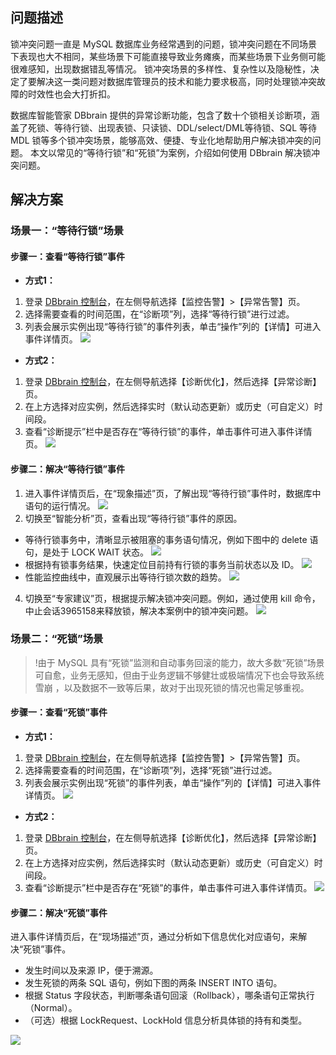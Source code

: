 ## 问题描述
锁冲突问题一直是 MySQL 数据库业务经常遇到的问题，锁冲突问题在不同场景下表现也大不相同，某些场景下可能直接导致业务瘫痪，而某些场景下业务侧可能很难感知，出现数据错乱等情况。
锁冲突场景的多样性、复杂性以及隐秘性，决定了要解决这一类问题对数据库管理员的技术和能力要求极高，同时处理锁冲突故障的时效性也会大打折扣。

数据库智能管家 DBbrain 提供的异常诊断功能，包含了数十个锁相关诊断项，涵盖了死锁、等待行锁、出现表锁、只读锁、DDL/select/DML等待锁、SQL 等待 MDL 锁等多个锁冲突场景，能够高效、便捷、专业化地帮助用户解决锁冲突的问题。
本文以常见的“等待行锁”和“死锁”为案例，介绍如何使用 DBbrain 解决锁冲突问题。

## 解决方案
### 场景一：“等待行锁”场景

#### 步骤一：查看“等待行锁”事件
- **方式1：**
 1. 登录 [DBbrain 控制台](https://console.cloud.tencent.com/dbbrain/instance)，在左侧导航选择【监控告警】>【异常告警】页。
 2. 选择需要查看的时间范围，在“诊断项”列，选择“等待行锁”进行过滤。
 3. 列表会展示实例出现“等待行锁”的事件列表，单击“操作”列的【详情】可进入事件详情页。
![](https://main.qcloudimg.com/raw/a9b09b6b723d6df693a3654b222def0c.png)

- **方式2：**
 1. 登录 [DBbrain 控制台](https://console.cloud.tencent.com/dbbrain/instance)，在左侧导航选择【诊断优化】，然后选择【异常诊断】页。
 2.	在上方选择对应实例，然后选择实时（默认动态更新）或历史（可自定义）时间段。
 3. 查看“诊断提示”栏中是否存在“等待行锁”的事件，单击事件可进入事件详情页。
![](https://main.qcloudimg.com/raw/31806bae0356b94489b01b399943ade3.png)

#### 步骤二：解决“等待行锁”事件
1. 进入事件详情页后，在“现象描述”页，了解出现“等待行锁”事件时，数据库中语句的运行情况。
![](https://main.qcloudimg.com/raw/a01cf1ebb26d92a997703436b3a1d204.png)
2. 切换至“智能分析”页，查看出现“等待行锁”事件的原因。
 - 等待行锁事务中，清晰显示被阻塞的事务语句情况，例如下图中的 delete 语句，是处于 LOCK WAIT 状态。
![](https://main.qcloudimg.com/raw/1d39abe23badd37899d64cefc52fc8d5.png)
 - 根据持有锁事务结果，快速定位目前持有行锁的事务当前状态以及 ID。
 ![](https://main.qcloudimg.com/raw/c3956864cdeadcae2edee848b6341c72.png)
 - 性能监控曲线中，直观展示出等待行锁次数的趋势。
 ![](https://main.qcloudimg.com/raw/73fd907fe4560135a3704d03955d67bf.png)
4. 切换至“专家建议”页，根据提示解决锁冲突问题。例如，通过使用 kill 命令，中止会话3965158来释放锁，解决本案例中的锁冲突问题。
 ![](https://main.qcloudimg.com/raw/3fd46bb10462385a8198183e33a24bbc.png)

### 场景二：“死锁”场景
>!由于 MySQL 具有“死锁”监测和自动事务回滚的能力，故大多数“死锁”场景可自愈，业务无感知，但由于业务逻辑不够健壮或极端情况下也会导致系统雪崩 ，以及数据不一致等后果，故对于出现死锁的情况也需足够重视。

#### 步骤一：查看“死锁”事件
- **方式1：**
 1. 登录 [DBbrain 控制台](https://console.cloud.tencent.com/dbbrain/instance)，在左侧导航选择【监控告警】>【异常告警】页。
 2. 选择需要查看的时间范围，在“诊断项”列，选择“死锁”进行过滤。
 3. 列表会展示实例出现“死锁”的事件列表，单击“操作”列的【详情】可进入事件详情页。
![](https://main.qcloudimg.com/raw/862578b3080d5b6eed8e4c4b176a2cf6.png)

- **方式2：**
 1. 登录 [DBbrain 控制台](https://console.cloud.tencent.com/dbbrain/instance)，在左侧导航选择【诊断优化】，然后选择【异常诊断】页。
 2.	在上方选择对应实例，然后选择实时（默认动态更新）或历史（可自定义）时间段。
 3. 查看“诊断提示”栏中是否存在“死锁”的事件，单击事件可进入事件详情页。
 ![](https://main.qcloudimg.com/raw/21ff51331c23b38b5b562840f9089e0c.png)

#### 步骤二：解决“死锁”事件
进入事件详情页后，在“现场描述”页，通过分析如下信息优化对应语句，来解决“死锁”事件。
- 发生时间以及来源 IP，便于溯源。
- 发生死锁的两条 SQL 语句，例如下图的两条 INSERT INTO 语句。
- 根据 Status 字段状态，判断哪条语句回滚（Rollback），哪条语句正常执行（Normal）。
- （可选）根据 LockRequest、LockHold 信息分析具体锁的持有和类型。

![](https://main.qcloudimg.com/raw/a01ec3e215d894b27af2615e47782a65.png)
 
